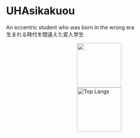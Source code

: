 # UHAsikakuou
An eccentric student who was born in the wrong era  
生まれる時代を間違えた変人学生  
<div style="
  display:grid;
  place-content: center;
  place-items: center;
  justify-items: center;
  ">
<img alt="" height="120px" src="https://github-profile-summary-cards.vercel.app/api/cards/profile-details?username=UHAsikakutou&theme=2077" />
<img alt="Top Langs" height="120px" src="https://github-readme-stats.vercel.app/api/top-langs/?username=UHAsikakutou&layout=compact&count_private=true&show_icons=true&theme=tokyonight" />
</div>


